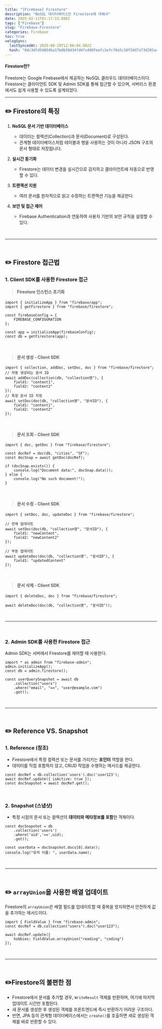 ```yaml
---
title: "[Firebase] Firestore"
description: "NoSQL 데이터베이스인 Firestore에 대해서"
date: 2025-02-11T01:17:13.096Z
tags: ["Firebase"]
slug: "Firebase-Firestore"
categories: Firebase
toc: true
velogSync:
  lastSyncedAt: 2025-08-19T12:06:04.902Z
  hash: "8dc3dfd5405dba17b8b50d34fd4fcd40feafc1efcf0a5c10f5dd7a73d201a45d"
---
```


#### Firestore란?

Firestore는 Google Firebase에서 제공하는 NoSQL 클라우드 데이터베이스이다. Firestore는 클라이언트 SDK 및 Admin SDK를 통해 접근할 수 있으며, 서버리스 환경에서도 쉽게 사용할 수 있도록 설계되었다.

---

## ✏️ Firestore의 특징

1. **NoSQL 문서 기반 데이터베이스**  
   - 데이터는 컬렉션(Collection)과 문서(Document)로 구성된다.  
   - 관계형 데이터베이스처럼 테이블과 행을 사용하는 것이 아니라 JSON 구조의 문서 형태로 저장됩니다.

2. **실시간 동기화**  
   - Firestore는 데이터 변경을 실시간으로 감지하고 클라이언트에 자동으로 반영할 수 있다.

3. **트랜잭션 지원**  
   - 여러 문서를 원자적으로 읽고 수정하는 트랜잭션 기능을 제공한다.

5. **보안 및 접근 제어**  
   - Firebase Authentication과 연동하여 사용자 기반의 보안 규칙을 설정할 수 있다.

<br>

---

<br>

## ✏️ Firestore 접근법

### 1. Client SDK를 사용한 Firestore 접근

>#### Firestore 인스턴스 초기화

```tsx
import { initializeApp } from "firebase/app";
import { getFirestore } from "firebase/firestore";

const firebaseConfig = {
    FIREBASE_CONFIGURATION
};

const app = initializeApp(firebaseConfig);
const db = getFirestore(app);
```


<br>

>#### **문서 생성 - Client SDK**

```tsx
import { collection, addDoc, setDoc, doc } from "firebase/firestore";
// 자동 생성되는 문서 ID
await addDoc(collection(db, "collection명"), {
    field1: "content1",
    field2: "content2"
});
// 특정 문서 ID 지정
await setDoc(doc(db, "collection명", "문서ID"), {
    field1: "content1",
    field2: "content2"
});
```

<br>

>#### **문서 조회 - Client SDK**

```tsx
import { doc, getDoc } from "firebase/firestore";

const docRef = doc(db, "cities", "SF");
const docSnap = await getDoc(docRef);

if (docSnap.exists()) {
    console.log("Document data:", docSnap.data());
} else {
    console.log("No such document!");
}
```

<br>

>#### **문서 수정 - Client SDK**

```tsx
import { setDoc, doc, updateDoc } from "firebase/firestore";

// 전체 업데이트
await setDoc(doc(db, "collection명", "문서ID"), {
    field1: "newContent",
    field2: "newContent2"
});

// 부분 업데이트
await updateDoc(doc(db, "collection명", "문서ID"), {
    field1: "updatedContent"
});
```

<br>

>#### **문서 삭제 - Client SDK**

```tsx
import { deleteDoc, doc } from "firebase/firestore";

await deleteDoc(doc(db, "collection명", "문서ID"));
```

<br>

---

<br>

### 2. Admin SDK를 사용한 Firestore 접근
Admin SDK는 서버에서 Firestore를 제어할 때 사용한다.

```tsx
import * as admin from "firebase-admin";
admin.initializeApp();
const db = admin.firestore();

const userQuerySnapshot = await db
    .collection("users")
    .where("email", "==", "user@example.com")
    .get();
```

<br>

---

<br>

## ✏️ Reference VS. Snapshot

### **1. Reference (참조)**
- Firestore에서 특정 컬렉션 또는 문서를 가리키는 **포인터** 역할을 한다.
- 데이터를 직접 포함하지 않고, CRUD 작업을 수행하는 메서드를 제공한다.

```tsx
const docRef = db.collection('users').doc('user123');
await docRef.update({ isActive: true });
const docSnapshot = await docRef.get();
```

<br>

### **2. Snapshot (스냅샷)**
- 특정 시점의 문서 또는 컬렉션의 **데이터와 메타정보를 포함**한 객체이다.
```tsx
const docSnapshot = db
	.collection('users')
	.where('uid','==',uid);
	.get();

const userData = docSnapshot.docs[0].data();
console.log("유저 이름: ", userData.name);
```

<br>

---

<br>

## ✏️ `arrayUnion`을 사용한 배열 업데이트
Firestore의 `arrayUnion`은 배열 필드를 업데이트할 때 중복을 방지하면서 안전하게 값을 추가하는 메서드이다.

```tsx
import { FieldValue } from "firebase-admin";
const docRef = db.collection("users").doc("user123");

await docRef.update({
    hobbies: FieldValue.arrayUnion("reading", "coding")
});
```

<br>

---

<br>

## ✏️Firestore의 불편한 점

- Firestore에서 문서를 추가할 경우, `WriteResult` 객체를 반환하며, 여기에 마지막 업데이트 시간만 포함된다.
- 새 문서를 생성한 후 생성된 객체를 프론트엔드에 즉시 반환하기 어려운 구조이다.
- 반면, JPA 등의 관계형 데이터베이스에서는 `create()`를 호출하면 새로 생성된 객체를 바로 반환할 수 있다.




